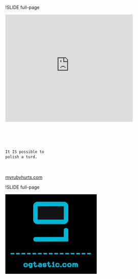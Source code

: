 !SLIDE full-page

<div class="video">
    <object width="400" height="336"><param name="movie" value="http://www.youtube.com/v/hBj6PonX14A&amp;rel=0&amp;autoplay=1&amp;egm=0&amp;showinfo=0&amp;fs=1&amp;start=146&amp;iv_load_policy=3"></param><param name="wmode" value="transparent"></param><param name="allowFullScreen" value="true"></param><embed src="http://www.youtube.com/v/hBj6PonX14A&amp;rel=0&amp;autoplay=1&amp;egm=0&amp;showinfo=0&amp;fs=1&amp;start=146&amp;iv_load_policy=3" type="application/x-shockwave-flash" width="400" height="336" allowFullScreen="true" wmode="transparent"></embed></object>    
</div>

<br/>
<br/>

<br/>
<br/>

    It IS possible to 
    polish a turd.


<br/>
<br/>

<div class="larger">
<a href="http://myrubyhurts.com/">myrubyhurts.com</a>
</div>

!SLIDE full-page

<img src="og_logo.png">

